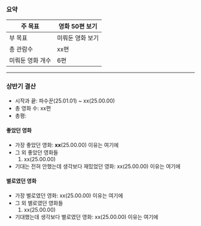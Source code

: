 ### 요약
| 주 목표      | 영화 50편 보기 |
| --------- | --------- |
| 부 목표      | 미뤄둔 영화 보기 |
| 총 관람수     | xx편       |
| 미뤄둔 영화 개수 | 6편        |

---
### 상반기 결산
- 시작과 끝: 파수꾼(25.01.01) ~ xx(25.00.00)
- 총 영화 수: xx편
- 총평: 
#### 좋았던 영화
- 가장 좋았던 영화: **xx**(25.00.00)
  이유는 여기에
- 그 외 좋았던 영화들
	1. xx(25.00.00)
- 기대는 전혀 안했는데 생각보다 재밌었던 영화: xx(25.00.00)
  이유는 여기에
#### 별로였던 영화
- 가장 별로였던 영화: xx(25.00.00)
  이유는 여기에
- 그 외 별로였던 영화들
	1. xx(25.00.00)
- 기대했는데 생각보다 별로였던 영화: xx(25.00.00)
  이유는 여기에
